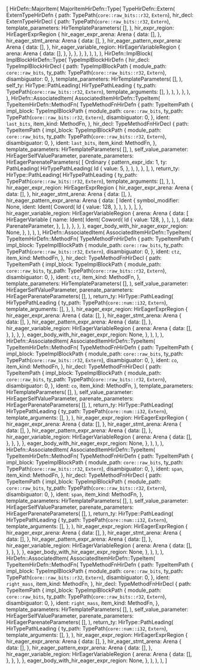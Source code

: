[
    HirDefn::MajorItem(
        MajorItemHirDefn::Type(
            TypeHirDefn::Extern(
                ExternTypeHirDefn {
                    path: TypePath(`core::raw_bits::r32`, `Extern`),
                    hir_decl: ExternTypeHirDecl {
                        path: TypePath(`core::raw_bits::r32`, `Extern`),
                        template_parameters: HirTemplateParameters(
                            [],
                        ),
                        hir_expr_region: HirEagerExprRegion {
                            hir_eager_expr_arena: Arena {
                                data: [],
                            },
                            hir_eager_stmt_arena: Arena {
                                data: [],
                            },
                            hir_eager_pattern_expr_arena: Arena {
                                data: [],
                            },
                            hir_eager_variable_region: HirEagerVariableRegion {
                                arena: Arena {
                                    data: [],
                                },
                            },
                        },
                    },
                },
            ),
        ),
    ),
    HirDefn::ImplBlock(
        ImplBlockHirDefn::Type(
            TypeImplBlockHirDefn {
                hir_decl: TypeImplBlockHirDecl {
                    path: TypeImplBlockPath {
                        module_path: `core::raw_bits`,
                        ty_path: TypePath(`core::raw_bits::r32`, `Extern`),
                        disambiguator: 0,
                    },
                    template_parameters: HirTemplateParameters(
                        [],
                    ),
                    self_ty: HirType::PathLeading(
                        HirTypePathLeading {
                            ty_path: TypePath(`core::raw_bits::r32`, `Extern`),
                            template_arguments: [],
                        },
                    ),
                },
            },
        ),
    ),
    HirDefn::AssociatedItem(
        AssociatedItemHirDefn::TypeItem(
            TypeItemHirDefn::MethodFn(
                TypeMethodFnHirDefn {
                    path: TypeItemPath {
                        impl_block: TypeImplBlockPath {
                            module_path: `core::raw_bits`,
                            ty_path: TypePath(`core::raw_bits::r32`, `Extern`),
                            disambiguator: 0,
                        },
                        ident: `last_bits`,
                        item_kind: MethodFn,
                    },
                    hir_decl: TypeMethodFnHirDecl {
                        path: TypeItemPath {
                            impl_block: TypeImplBlockPath {
                                module_path: `core::raw_bits`,
                                ty_path: TypePath(`core::raw_bits::r32`, `Extern`),
                                disambiguator: 0,
                            },
                            ident: `last_bits`,
                            item_kind: MethodFn,
                        },
                        template_parameters: HirTemplateParameters(
                            [],
                        ),
                        self_value_parameter: HirEagerSelfValueParameter,
                        parenate_parameters: HirEagerParenateParameters(
                            [
                                Ordinary {
                                    pattern_expr_idx: 1,
                                    ty: PathLeading(
                                        HirTypePathLeading(
                                            Id {
                                                value: 5,
                                            },
                                        ),
                                    ),
                                },
                            ],
                        ),
                        return_ty: HirType::PathLeading(
                            HirTypePathLeading {
                                ty_path: TypePath(`core::raw_bits::r32`, `Extern`),
                                template_arguments: [],
                            },
                        ),
                        hir_eager_expr_region: HirEagerExprRegion {
                            hir_eager_expr_arena: Arena {
                                data: [],
                            },
                            hir_eager_stmt_arena: Arena {
                                data: [],
                            },
                            hir_eager_pattern_expr_arena: Arena {
                                data: [
                                    Ident {
                                        symbol_modifier: None,
                                        ident: Ident(
                                            Coword(
                                                Id {
                                                    value: 128,
                                                },
                                            ),
                                        ),
                                    },
                                ],
                            },
                            hir_eager_variable_region: HirEagerVariableRegion {
                                arena: Arena {
                                    data: [
                                        HirEagerVariable {
                                            name: Ident(
                                                Ident(
                                                    Coword(
                                                        Id {
                                                            value: 128,
                                                        },
                                                    ),
                                                ),
                                            ),
                                            data: ParenateParameter,
                                        },
                                    ],
                                },
                            },
                        },
                    },
                    eager_body_with_hir_eager_expr_region: None,
                },
            ),
        ),
    ),
    HirDefn::AssociatedItem(
        AssociatedItemHirDefn::TypeItem(
            TypeItemHirDefn::MethodFn(
                TypeMethodFnHirDefn {
                    path: TypeItemPath {
                        impl_block: TypeImplBlockPath {
                            module_path: `core::raw_bits`,
                            ty_path: TypePath(`core::raw_bits::r32`, `Extern`),
                            disambiguator: 0,
                        },
                        ident: `ctz`,
                        item_kind: MethodFn,
                    },
                    hir_decl: TypeMethodFnHirDecl {
                        path: TypeItemPath {
                            impl_block: TypeImplBlockPath {
                                module_path: `core::raw_bits`,
                                ty_path: TypePath(`core::raw_bits::r32`, `Extern`),
                                disambiguator: 0,
                            },
                            ident: `ctz`,
                            item_kind: MethodFn,
                        },
                        template_parameters: HirTemplateParameters(
                            [],
                        ),
                        self_value_parameter: HirEagerSelfValueParameter,
                        parenate_parameters: HirEagerParenateParameters(
                            [],
                        ),
                        return_ty: HirType::PathLeading(
                            HirTypePathLeading {
                                ty_path: TypePath(`core::num::i32`, `Extern`),
                                template_arguments: [],
                            },
                        ),
                        hir_eager_expr_region: HirEagerExprRegion {
                            hir_eager_expr_arena: Arena {
                                data: [],
                            },
                            hir_eager_stmt_arena: Arena {
                                data: [],
                            },
                            hir_eager_pattern_expr_arena: Arena {
                                data: [],
                            },
                            hir_eager_variable_region: HirEagerVariableRegion {
                                arena: Arena {
                                    data: [],
                                },
                            },
                        },
                    },
                    eager_body_with_hir_eager_expr_region: None,
                },
            ),
        ),
    ),
    HirDefn::AssociatedItem(
        AssociatedItemHirDefn::TypeItem(
            TypeItemHirDefn::MethodFn(
                TypeMethodFnHirDefn {
                    path: TypeItemPath {
                        impl_block: TypeImplBlockPath {
                            module_path: `core::raw_bits`,
                            ty_path: TypePath(`core::raw_bits::r32`, `Extern`),
                            disambiguator: 0,
                        },
                        ident: `co`,
                        item_kind: MethodFn,
                    },
                    hir_decl: TypeMethodFnHirDecl {
                        path: TypeItemPath {
                            impl_block: TypeImplBlockPath {
                                module_path: `core::raw_bits`,
                                ty_path: TypePath(`core::raw_bits::r32`, `Extern`),
                                disambiguator: 0,
                            },
                            ident: `co`,
                            item_kind: MethodFn,
                        },
                        template_parameters: HirTemplateParameters(
                            [],
                        ),
                        self_value_parameter: HirEagerSelfValueParameter,
                        parenate_parameters: HirEagerParenateParameters(
                            [],
                        ),
                        return_ty: HirType::PathLeading(
                            HirTypePathLeading {
                                ty_path: TypePath(`core::num::i32`, `Extern`),
                                template_arguments: [],
                            },
                        ),
                        hir_eager_expr_region: HirEagerExprRegion {
                            hir_eager_expr_arena: Arena {
                                data: [],
                            },
                            hir_eager_stmt_arena: Arena {
                                data: [],
                            },
                            hir_eager_pattern_expr_arena: Arena {
                                data: [],
                            },
                            hir_eager_variable_region: HirEagerVariableRegion {
                                arena: Arena {
                                    data: [],
                                },
                            },
                        },
                    },
                    eager_body_with_hir_eager_expr_region: None,
                },
            ),
        ),
    ),
    HirDefn::AssociatedItem(
        AssociatedItemHirDefn::TypeItem(
            TypeItemHirDefn::MethodFn(
                TypeMethodFnHirDefn {
                    path: TypeItemPath {
                        impl_block: TypeImplBlockPath {
                            module_path: `core::raw_bits`,
                            ty_path: TypePath(`core::raw_bits::r32`, `Extern`),
                            disambiguator: 0,
                        },
                        ident: `span`,
                        item_kind: MethodFn,
                    },
                    hir_decl: TypeMethodFnHirDecl {
                        path: TypeItemPath {
                            impl_block: TypeImplBlockPath {
                                module_path: `core::raw_bits`,
                                ty_path: TypePath(`core::raw_bits::r32`, `Extern`),
                                disambiguator: 0,
                            },
                            ident: `span`,
                            item_kind: MethodFn,
                        },
                        template_parameters: HirTemplateParameters(
                            [],
                        ),
                        self_value_parameter: HirEagerSelfValueParameter,
                        parenate_parameters: HirEagerParenateParameters(
                            [],
                        ),
                        return_ty: HirType::PathLeading(
                            HirTypePathLeading {
                                ty_path: TypePath(`core::num::i32`, `Extern`),
                                template_arguments: [],
                            },
                        ),
                        hir_eager_expr_region: HirEagerExprRegion {
                            hir_eager_expr_arena: Arena {
                                data: [],
                            },
                            hir_eager_stmt_arena: Arena {
                                data: [],
                            },
                            hir_eager_pattern_expr_arena: Arena {
                                data: [],
                            },
                            hir_eager_variable_region: HirEagerVariableRegion {
                                arena: Arena {
                                    data: [],
                                },
                            },
                        },
                    },
                    eager_body_with_hir_eager_expr_region: None,
                },
            ),
        ),
    ),
    HirDefn::AssociatedItem(
        AssociatedItemHirDefn::TypeItem(
            TypeItemHirDefn::MethodFn(
                TypeMethodFnHirDefn {
                    path: TypeItemPath {
                        impl_block: TypeImplBlockPath {
                            module_path: `core::raw_bits`,
                            ty_path: TypePath(`core::raw_bits::r32`, `Extern`),
                            disambiguator: 0,
                        },
                        ident: `right_mass`,
                        item_kind: MethodFn,
                    },
                    hir_decl: TypeMethodFnHirDecl {
                        path: TypeItemPath {
                            impl_block: TypeImplBlockPath {
                                module_path: `core::raw_bits`,
                                ty_path: TypePath(`core::raw_bits::r32`, `Extern`),
                                disambiguator: 0,
                            },
                            ident: `right_mass`,
                            item_kind: MethodFn,
                        },
                        template_parameters: HirTemplateParameters(
                            [],
                        ),
                        self_value_parameter: HirEagerSelfValueParameter,
                        parenate_parameters: HirEagerParenateParameters(
                            [],
                        ),
                        return_ty: HirType::PathLeading(
                            HirTypePathLeading {
                                ty_path: TypePath(`core::num::i32`, `Extern`),
                                template_arguments: [],
                            },
                        ),
                        hir_eager_expr_region: HirEagerExprRegion {
                            hir_eager_expr_arena: Arena {
                                data: [],
                            },
                            hir_eager_stmt_arena: Arena {
                                data: [],
                            },
                            hir_eager_pattern_expr_arena: Arena {
                                data: [],
                            },
                            hir_eager_variable_region: HirEagerVariableRegion {
                                arena: Arena {
                                    data: [],
                                },
                            },
                        },
                    },
                    eager_body_with_hir_eager_expr_region: None,
                },
            ),
        ),
    ),
]